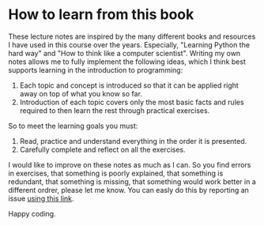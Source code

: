 

# How to learn from this book

These lecture notes are inspired by the many different books and resources I have used in this course over the years. Especially, "Learning Python the hard way" and "How to think like a computer scientist". Writing my own notes allows me to fully implement the following ideas, which I think best supports learning in the introduction to programming:

1. Each topic and concept is introduced so that it can be applied right away on top of what you know so far.
2. Introduction of each topic covers only the most basic facts and rules required to then learn the rest through practical exercises.

So to meet the learning goals you must:

1. Read, practice and understand everything in the order it is presented.
2. Carefully complete and reflect on all the exercises.

I would like to improve on these notes as much as I can. So you find errors in exercises, that something is poorly explained, that something is redundant, that something is missing, that something would work better in a different ordrer, please let me know. You can easly do this by reporting an issue [using this link](https://github.com/kaspermunch/bioinf-prog-course/issues).

Happy coding.

